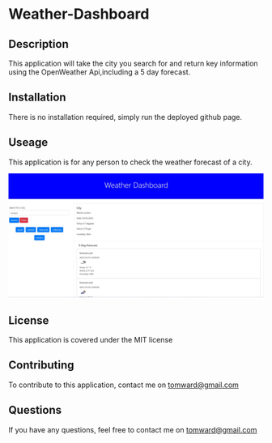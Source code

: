 # Weather-Dashboard

## Description 
    
    
This application will take the city you search for and return key information using the OpenWeather Api,including a 5 day forecast. 

    
## Installation 
    
    
There is no installation required, simply run the deployed github page. 

    
## Useage 
    
    
This application is for any person to check the weather forecast of a city. 

![Application screenshot](weatherapp.jpg)

    
## License 
    
    
This application is covered under the MIT license

    
## Contributing 
    
    
To contribute to this application, contact me on tomward@gmail.com

    

    
## Questions 
    
    
If you have any questions, feel free to contact me on tomward@gmail.com
